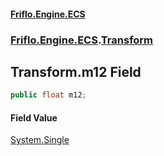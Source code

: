 #### [Friflo.Engine.ECS](index.md#'index')
### [Friflo.Engine.ECS](Friflo.Engine.ECS.md#'Friflo.Engine.ECS').[Transform](Transform.md#'Friflo.Engine.ECS.Transform')

## Transform.m12 Field

```csharp
public float m12;
```

#### Field Value
[System.Single](https://docs.microsoft.com/en-us/dotnet/api/System.Single#'System.Single')